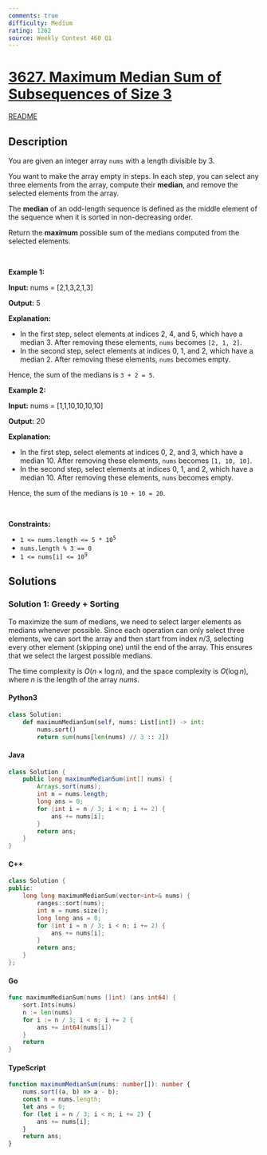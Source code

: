 ```yaml
---
comments: true
difficulty: Medium
rating: 1262
source: Weekly Contest 460 Q1
---
```


<!-- problem:start -->

# [3627. Maximum Median Sum of Subsequences of Size 3](https://leetcode.com/problems/maximum-median-sum-of-subsequences-of-size-3)

[README](/solution/3600-3699/3627.Maximum%20Median%20Sum%20of%20Subsequences%20of%20Size%203/README.md)

## Description

<!-- description:start -->

<p>You are given an integer array <code>nums</code> with a length divisible by 3.</p>

<p>You want to make the array empty in steps. In each step, you can select any three elements from the array, compute their <strong>median</strong>, and remove the selected elements from the array.</p>

<p>The <strong>median</strong> of an odd-length sequence is defined as the middle element of the sequence when it is sorted in non-decreasing order.</p>

<p>Return the <strong>maximum</strong> possible sum of the medians computed from the selected elements.</p>

<p>&nbsp;</p>
<p><strong class="example">Example 1:</strong></p>

<div class="example-block">
<p><strong>Input:</strong> <span class="example-io">nums = [2,1,3,2,1,3]</span></p>

<p><strong>Output:</strong> <span class="example-io">5</span></p>

<p><strong>Explanation:</strong></p>

<ul>
	<li>In the first step, select elements at indices 2, 4, and 5, which have a median 3. After removing these elements, <code>nums</code> becomes <code>[2, 1, 2]</code>.</li>
	<li>In the second step, select elements at indices 0, 1, and 2, which have a median 2. After removing these elements, <code>nums</code> becomes empty.</li>
</ul>

<p>Hence, the sum of the medians is <code>3 + 2 = 5</code>.</p>
</div>

<p><strong class="example">Example 2:</strong></p>

<div class="example-block">
<p><strong>Input:</strong> <span class="example-io">nums = [1,1,10,10,10,10]</span></p>

<p><strong>Output:</strong> <span class="example-io">20</span></p>

<p><strong>Explanation:</strong></p>

<ul>
	<li>In the first step, select elements at indices 0, 2, and 3, which have a median 10. After removing these elements, <code>nums</code> becomes <code>[1, 10, 10]</code>.</li>
	<li>In the second step, select elements at indices 0, 1, and 2, which have a median 10. After removing these elements, <code>nums</code> becomes empty.</li>
</ul>

<p>Hence, the sum of the medians is <code>10 + 10 = 20</code>.</p>
</div>

<p>&nbsp;</p>
<p><strong>Constraints:</strong></p>

<ul>
	<li><code>1 &lt;= nums.length &lt;= 5 * 10<sup>5</sup></code></li>
	<li><code>nums.length % 3 == 0</code></li>
	<li><code>1 &lt;= nums[i] &lt;= 10<sup>9</sup></code></li>
</ul>

<!-- description:end -->

## Solutions

<!-- solution:start -->

### Solution 1: Greedy + Sorting

To maximize the sum of medians, we need to select larger elements as medians whenever possible. Since each operation can only select three elements, we can sort the array and then start from index $n / 3$, selecting every other element (skipping one) until the end of the array. This ensures that we select the largest possible medians.

The time complexity is $O(n \times \log n)$, and the space complexity is $O(\log n)$, where $n$ is the length of the array $\textit{nums}$.

<!-- tabs:start -->

#### Python3

```python
class Solution:
    def maximumMedianSum(self, nums: List[int]) -> int:
        nums.sort()
        return sum(nums[len(nums) // 3 :: 2])
```

#### Java

```java
class Solution {
    public long maximumMedianSum(int[] nums) {
        Arrays.sort(nums);
        int n = nums.length;
        long ans = 0;
        for (int i = n / 3; i < n; i += 2) {
            ans += nums[i];
        }
        return ans;
    }
}
```

#### C++

```cpp
class Solution {
public:
    long long maximumMedianSum(vector<int>& nums) {
        ranges::sort(nums);
        int n = nums.size();
        long long ans = 0;
        for (int i = n / 3; i < n; i += 2) {
            ans += nums[i];
        }
        return ans;
    }
};
```

#### Go

```go
func maximumMedianSum(nums []int) (ans int64) {
	sort.Ints(nums)
	n := len(nums)
	for i := n / 3; i < n; i += 2 {
		ans += int64(nums[i])
	}
	return
}
```

#### TypeScript

```ts
function maximumMedianSum(nums: number[]): number {
    nums.sort((a, b) => a - b);
    const n = nums.length;
    let ans = 0;
    for (let i = n / 3; i < n; i += 2) {
        ans += nums[i];
    }
    return ans;
}
```

<!-- tabs:end -->

<!-- solution:end -->

<!-- problem:end -->
